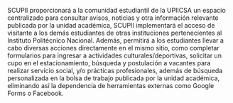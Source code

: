 SCUPII proporcionará a la comunidad estudiantil de la UPIICSA un espacio centralizado para consultar avisos, noticias y otra información relevante publicada por la unidad académica, SCUPII implementará el acceso de visitante a los demás estudiantes de otras instituciones pertenecientes al Instituto Politécnico Nacional. Además, permitirá a los estudiantes llevar a cabo diversas acciones directamente en el mismo sitio, como completar formularios para ingresar a actividades culturales/deportivas, solicitar un cupo en el estacionamiento, búsqueda y postulación a vacantes para realizar servicio social, y/o prácticas profesionales, además de búsqueda personalizada en la bolsa de trabajo publicada por la unidad académica, eliminando así la dependencia de herramientas externas como Google Forms o Facebook.  
